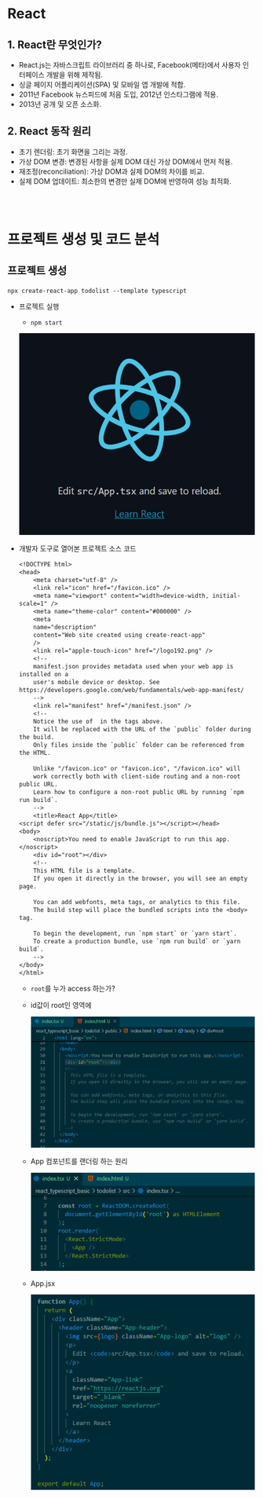 # React

## 1. React란 무엇인가?

- React.js는 자바스크립트 라이브러리 중 하나로, Facebook(메타)에서 사용자 인터페이스 개발을 위해 제작됨.
- 싱글 페이지 어플리케이션(SPA) 및 모바일 앱 개발에 적합.
- 2011년 Facebook 뉴스피드에 처음 도입, 2012년 인스타그램에 적용.
- 2013년 공개 및 오픈 소스화.

## 2. React 동작 원리
- 초기 렌더링: 초기 화면을 그리는 과정.
- 가상 DOM 변경: 변경된 사항을 실제 DOM 대신 가상 DOM에서 먼저 적용.
- 재조정(reconciliation): 가상 DOM과 실제 DOM의 차이를 비교.
- 실제 DOM 업데이트: 최소한의 변경만 실제 DOM에 반영하여 성능 최적화.


<br>
<br>

# 프로젝트 생성 및 코드 분석

## 프로젝트 생성

`npx create-react-app todolist --template typescript`

- 프로젝트 실행

    - `npm start`

    ![alt text](image.png)



- 개발자 도구로 열어본 프로젝트 소스 코드

    ```
    <!DOCTYPE html>
    <head>
        <meta charset="utf-8" />
        <link rel="icon" href="/favicon.ico" />
        <meta name="viewport" content="width=device-width, initial-scale=1" />
        <meta name="theme-color" content="#000000" />
        <meta
        name="description"
        content="Web site created using create-react-app"
        />
        <link rel="apple-touch-icon" href="/logo192.png" />
        <!--
        manifest.json provides metadata used when your web app is installed on a
        user's mobile device or desktop. See https://developers.google.com/web/fundamentals/web-app-manifest/
        -->
        <link rel="manifest" href="/manifest.json" />
        <!--
        Notice the use of  in the tags above.
        It will be replaced with the URL of the `public` folder during the build.
        Only files inside the `public` folder can be referenced from the HTML.

        Unlike "/favicon.ico" or "favicon.ico", "/favicon.ico" will
        work correctly both with client-side routing and a non-root public URL.
        Learn how to configure a non-root public URL by running `npm run build`.
        -->
        <title>React App</title>
    <script defer src="/static/js/bundle.js"></script></head>
    <body>
        <noscript>You need to enable JavaScript to run this app.</noscript>
        <div id="root"></div>
        <!--
        This HTML file is a template.
        If you open it directly in the browser, you will see an empty page.

        You can add webfonts, meta tags, or analytics to this file.
        The build step will place the bundled scripts into the <body> tag.

        To begin the development, run `npm start` or `yarn start`.
        To create a production bundle, use `npm run build` or `yarn build`.
        -->
    </body>
    </html>
    ```

    - `root`를 누가 access 하는가?

    - id값이 root인 영역에
      
        ![alt text](image-1.png)

    - App 컴포넌트를 랜더링 하는 원리
      
        ![alt text](image-2.png)

    - App.jsx

        ![alt text](image-3.png)




